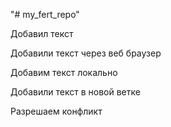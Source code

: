 "# my_fert_repo" 

Добавил текст

Добавили текст через веб браузер

Добавим текст локально

Добавили текст в новой ветке

Разрешаем конфликт
